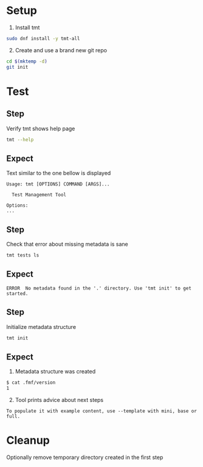 # Setup
1. Install tmt
```bash
sudo dnf install -y tmt-all
```
2. Create and use a brand new git repo
```bash
cd $(mktemp -d)
git init
```
# Test
## Step
Verify tmt shows help page
```bash
tmt --help
```
## Expect
Text similar to the one bellow is displayed
```
Usage: tmt [OPTIONS] COMMAND [ARGS]...

  Test Management Tool

Options:
...
```
## Step
Check that error about missing metadata is sane
```bash
tmt tests ls
```
## Expect
```
ERROR  No metadata found in the '.' directory. Use 'tmt init' to get started.
```
## Step
Initialize metadata structure
```bash
tmt init
```
## Expect
1. Metadata structure was created
```bash
$ cat .fmf/version
1
```
2. Tool prints advice about next steps
```
To populate it with example content, use --template with mini, base or full.
```

# Cleanup
Optionally remove temporary directory created in the first step
